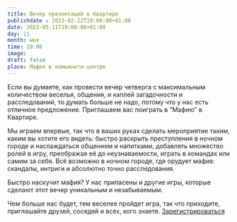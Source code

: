 ```yaml
---
title: Вечер презентаций в Квартире
publishdate : 2023-02-22T19:00:00+01:00
date: 2023-05-11T19:00:00+01:00
day: 11
month: мая
time: 19:00
image: 
draft: false
place: Мафия в комьюнити-центре
---
```

Если вы думаете, как провести вечер четверга с максимальным количеством веселья, общения, и каплей загадочности и расследований, то думать больше не надо, потому что у нас есть отличное предложение. Приглашаем вас поиграть в “Мафию” в Квартире.

Мы играем впервые, так что в ваших руках сделать мероприятие таким, каким вы хотите его видеть: быстро раскрыть преступления в ночном городе и наслаждаться общением и напитками, добавлять множество ролей в игру, преображая её до неузнаваемости, играть в командах или самим за себя. Всё возможно в ночном городе, где орудует мафия: скандалы, интриги и абсолютно точно расследования.

Быстро наскучит мафия? У нас припасены и другие игры, которые сделают этот вечер уникальным и незабываемым.

Чем больше нас будет, тем веселее пройдет игра, так что приходите, приглашайте друзей, соседей и всех, кого знаете.
[Зарегистрироваться](https://www.eventbrite.de/e/632611155997)